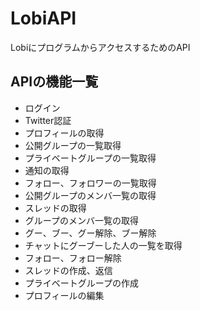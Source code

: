 # LobiAPI
LobiにプログラムからアクセスするためのAPI

## APIの機能一覧
- ログイン
- Twitter認証
- プロフィールの取得
- 公開グループの一覧取得
- プライベートグループの一覧取得
- 通知の取得
- フォロー、フォロワーの一覧取得
- 公開グループのメンバ一覧の取得
- スレッドの取得
- グループのメンバ一覧の取得
- グー、ブー、グー解除、ブー解除
- チャットにグーブーした人の一覧を取得
- フォロー、フォロー解除
- スレッドの作成、返信
- プライベートグループの作成
- プロフィールの編集


